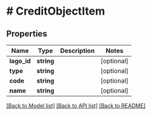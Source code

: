# # CreditObjectItem

## Properties

Name | Type | Description | Notes
------------ | ------------- | ------------- | -------------
**lago_id** | **string** |  | [optional]
**type** | **string** |  | [optional]
**code** | **string** |  | [optional]
**name** | **string** |  | [optional]

[[Back to Model list]](../../README.md#models) [[Back to API list]](../../README.md#endpoints) [[Back to README]](../../README.md)
